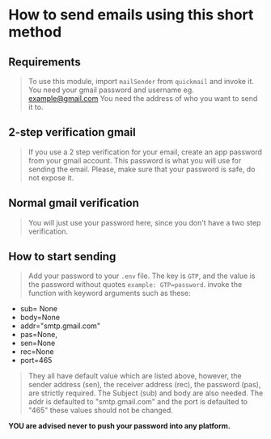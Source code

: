# How to send emails using this short method

## Requirements
>
> To use this module, import `mailSender` from `quickmail` and invoke it.
> You need your gmail password and username eg. <example@gmail.com>
> You need the address of who you want to send it to.
>
## 2-step verification gmail
>
> If you use a 2 step verification for your email, create an app password from your gmail account.
> This password is what you will use for sending the email.
> Please, make sure that your password is safe, do not expose it.

## Normal gmail verification
>
> You will just use your password here, since you don't have a two step verification.

## How to start sending
>
> Add your password to your `.env` file. The key is `GTP`, and the value is the password without quotes
`example: GTP=password`.
> invoke the function with keyword arguments such as these:

* sub= None
* body=None
* addr="smtp.gmail.com"
* pas=None,
* sen=None
* rec=None
* port=465
>
> They all have default value which are listed above, however, the sender address (sen),
the receiver address (rec), the password (pas), are strictly required.
> The Subject (sub) and body are also needed.
> The addr is defaulted to "smtp.gmail.com" and the port is defaulted to "465" these values should not be changed.

**YOU are advised never to push your password into any platform.**
